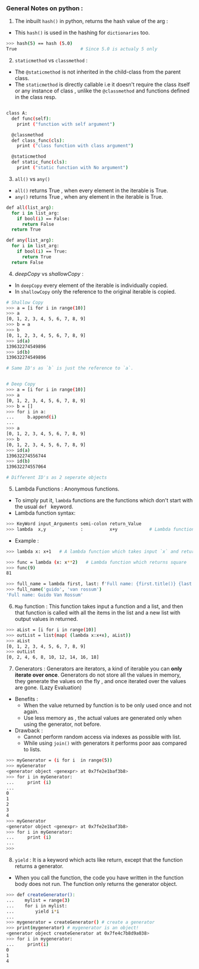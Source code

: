 ### General Notes on python :

1. The inbuilt `hash()` in python, returns the hash value of the arg : 
  * This `hash()` is used in the hashing for `dictionaries` too.

```bash
>>> hash(5) == hash (5.0)
True                        # Since 5.0 is actualy 5 only
```


2. `staticmethod` vs `classmethod` : 
  * The `@staticmethod` is not inherited in the child-class from the parent class.
  * The `staticmethod` is directly callable i.e it doesn't require the class itself or any instance of class , unlike the `@classmethod` and functions defined in the class resp.

```bash

class A:
  def func(self):
    print ("function with self argument")

  @classmethod
  def class_func(cls):
    print ("class function with class argument")

  @staticmethod
  def static_func(cls):
    print ("static function with No argument")
```

3. `all()` vs `any()`
  * `all()` returns True , when every element in the iterable is True.
  * `any()` returns True , when any element in the iterable is True.

```bash
def all(list_arg):
  for i in list_arg:
    if bool(i) == False:
      return False
  return True

def any(list_arg):
  for i in list_arg:
    if bool(i) == True:
      return True
  return False
```

4. *deepCopy* vs *shallowCopy* : 
  * In `deepCopy` every element of the iterable is individually copied.
  * In `shallowCopy` only the reference to the original iterable is copied.

```bash
# Shallow Copy
>>> a = [i for i in range(10)]
>>> a
[0, 1, 2, 3, 4, 5, 6, 7, 8, 9]
>>> b = a
>>> b
[0, 1, 2, 3, 4, 5, 6, 7, 8, 9]
>>> id(a)
139632274549896
>>> id(b)
139632274549896

# Same ID's as `b` is just the reference to `a`.


# Deep Copy
>>> a = [i for i in range(10)]
>>> a
[0, 1, 2, 3, 4, 5, 6, 7, 8, 9]
>>> b = []
>>> for i in a:
...     b.append(i)
... 
>>> a
[0, 1, 2, 3, 4, 5, 6, 7, 8, 9]
>>> b
[0, 1, 2, 3, 4, 5, 6, 7, 8, 9]
>>> id(a)
139632274556744
>>> id(b)
139632274557064

# Different ID's as 2 seperate objects

```

5. Lambda Functions : Anonymous functions.
  * To simply put it, `lambda` functions are the functions which don't start with the usual `def ` keyword. 
  * Lambda function syntax: 

  ```bash
  >>> KeyWord input_Arguments semi-colon return_Value
  >>> lambda  x,y             :          x+y            # Lambda function to return sum of 2 numbers.
  ```
  * Example : 

  ```bash
  >>> lambda x: x+1   # A lambda function which takes input `x` and returns output `x+1`.

  >>> func = lambda (x: x**2)   # Lambda function which returns square
  >>> func(9)
  81

  >>> full_name = lambda first, last: f'Full name: {first.title()} {last.title()}'
  >>> full_name('guido', 'van rossum')
  'Full name: Guido Van Rossum'
  ```

6. `Map` function  : This function takes input a function and a list, and then that function is called with all the items in the list and a new list with  output values in returned.

```bash
>>> aList = [i for i in range(10)]
>>> outList = list(map( (lambda x:x+x), aList))
>>> aList
[0, 1, 2, 3, 4, 5, 6, 7, 8, 9]
>>> outList
[0, 2, 4, 6, 8, 10, 12, 14, 16, 18]

```

7. Generators :  Generators are iterators, a kind of iterable you can **only iterate over once**. Generators do not store all the values in memory, they generate the values on the fly , and once iterated over the values are gone. (Lazy Evaluation)
  * Benefits :
    *  When the value returned by function is to be only used once and not again.
    *  Use less memory as , the actual values are generated only when using the generator, not before.
  * Drawback : 
    * Cannot perform random access via indexes as possible with list.
    * While using `join()` with generators it performs poor aas compared to lists.

```bash
>>> myGenerator = (i for i  in range(5))
>>> myGenerator
<generator object <genexpr> at 0x7fe2e1baf3b8>
>>> for i in myGenerator:
...     print (i)
... 
0
1
2
3
4
>>> myGenerator
<generator object <genexpr> at 0x7fe2e1baf3b8>
>>> for i in myGenerator:
...     print (i)
... 
>>> 

```

8. `yield` : It is a keyword which acts like return, except that the function returns a generator.
  * When you call the function, the code you have written in the function body does not run. The function only returns the generator object.


```bash
>>> def createGenerator():
...    mylist = range(3)
...    for i in mylist:
...        yield i*i
...
>>> mygenerator = createGenerator() # create a generator
>>> print(mygenerator) # mygenerator is an object!
<generator object createGenerator at 0x7fe4c7b8d9a038>
>>> for i in mygenerator:
...     print(i)
0
1
4
```
